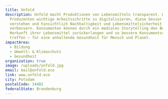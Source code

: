 ```yaml
---
title: Unfold
description: Unfold macht Produktionen von Lebensmitteln transparent. Wir helfen
  Produzenten wichtige Arbeitsschritte zu digitalisieren, diese besser zu
  verstehen und hinsichtlich Nachhaltigkeit und Lebensmittelsicherheit zu
  verbessern. Konsumenten können durch ein mediales Storytelling den Bezug zur
  Herkunft ihrer Lebensmittel zurückerlangen und so bessere Konsumentscheidungen
  treffen – für eine anhaltende Gesundheit für Mensch und Planet.
impactArea:
  - Bildung
  - Umwelt– & Klimaschutz
  - Gesundheit
organization: true
image: /uploads/unfold.jpg
email: mail@unfold.eco
link: www.unfold.eco
city: Potsdam
postalCode: 14482
federalState: Brandenburg
---
```

